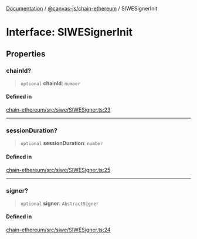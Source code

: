 [Documentation](../../../packages.md) / [@canvas-js/chain-ethereum](../index.md) / SIWESignerInit

# Interface: SIWESignerInit

## Properties

### chainId?

> `optional` **chainId**: `number`

#### Defined in

[chain-ethereum/src/siwe/SIWESigner.ts:23](https://github.com/canvasxyz/canvas/blob/62d177fb446565afa753f83091e84331fbd47245/packages/chain-ethereum/src/siwe/SIWESigner.ts#L23)

***

### sessionDuration?

> `optional` **sessionDuration**: `number`

#### Defined in

[chain-ethereum/src/siwe/SIWESigner.ts:25](https://github.com/canvasxyz/canvas/blob/62d177fb446565afa753f83091e84331fbd47245/packages/chain-ethereum/src/siwe/SIWESigner.ts#L25)

***

### signer?

> `optional` **signer**: `AbstractSigner`

#### Defined in

[chain-ethereum/src/siwe/SIWESigner.ts:24](https://github.com/canvasxyz/canvas/blob/62d177fb446565afa753f83091e84331fbd47245/packages/chain-ethereum/src/siwe/SIWESigner.ts#L24)
